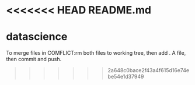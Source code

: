 <<<<<<< HEAD
README.md
=======
datascience
===========
To merge files in COMFLICT:rm both files to working tree, then add . A file, then commit and push.
>>>>>>> 2a648c0bace2f43a4f615d16e74ebe54e1d37949
